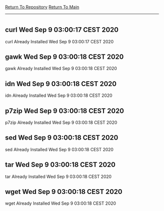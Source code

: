 [Return To Repository](https://github.com/bast69/piholeparser/)
[Return To Main](https://github.com/bast69/piholeparser/blob/master/RecentRunLogs/Mainlog.md)
____________________________________
# 
## curl Wed Sep  9 03:00:17 CEST 2020
curl Already Installed Wed Sep  9 03:00:17 CEST 2020
## gawk Wed Sep  9 03:00:18 CEST 2020
gawk Already Installed Wed Sep  9 03:00:18 CEST 2020
## idn Wed Sep  9 03:00:18 CEST 2020
idn Already Installed Wed Sep  9 03:00:18 CEST 2020
## p7zip Wed Sep  9 03:00:18 CEST 2020
p7zip Already Installed Wed Sep  9 03:00:18 CEST 2020
## sed Wed Sep  9 03:00:18 CEST 2020
sed Already Installed Wed Sep  9 03:00:18 CEST 2020
## tar Wed Sep  9 03:00:18 CEST 2020
tar Already Installed Wed Sep  9 03:00:18 CEST 2020
## wget Wed Sep  9 03:00:18 CEST 2020
wget Already Installed Wed Sep  9 03:00:18 CEST 2020
